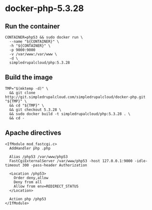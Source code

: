 docker-php-5.3.28
=================

Run the container
-----------------

    CONTAINER=php53 && sudo docker run \
      --name "${CONTAINER}" \
      -h "${CONTAINER}" \
      -p 9000:9000
      -v /var/www:/var/www \
      -d \
      simpledrupalcloud/php:5.3.28

Build the image
---------------

    TMP="$(mktemp -d)" \
      && git clone http://git.simpledrupalcloud.com/simpledrupalcloud/docker-php.git "${TMP}" \
      && cd "${TMP}" \
      && git checkout 5.3.28 \
      && sudo docker build -t simpledrupalcloud/php:5.3.28 . \
      && cd -

Apache directives
-----------------

    <IfModule mod_fastcgi.c>
      AddHandler php .php

      Alias /php53 /var/www/php53
      FastCgiExternalServer /var/www/php53 -host 127.0.0.1:9000 -idle-timeout 300 -pass-header Authorization

      <Location /php53>
        Order deny,allow
        Deny from all
        Allow from env=REDIRECT_STATUS
      </Location>

      Action php /php53
    </IfModule>
